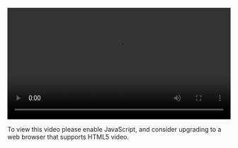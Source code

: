 <video controls="" style="width: 100%; display: block;"><source src="http://o86bpj665.bkt.clouddn.com/flexbox-dancer/6-flex-3.mp4" type="video/mp4"><p>To view this video please enable JavaScript, and consider upgrading to a web browser that supports HTML5 video.</p></video>
